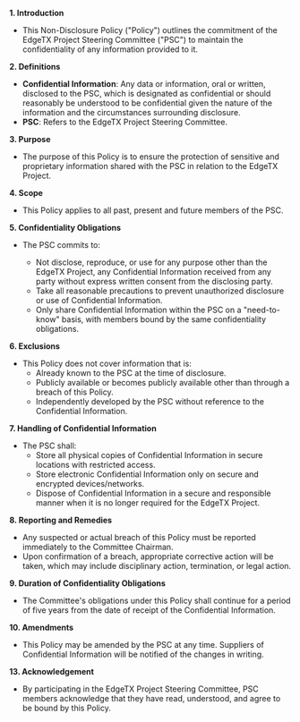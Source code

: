 
**1. Introduction**

   - This Non-Disclosure Policy ("Policy") outlines the commitment of the EdgeTX Project Steering Committee ("PSC") to maintain the confidentiality of any information provided to it.

**2. Definitions**

   - **Confidential Information**: Any data or information, oral or written, disclosed to the PSC, which is designated as confidential or should reasonably be understood to be confidential given the nature of the information and the circumstances surrounding disclosure.
   - **PSC**: Refers to the EdgeTX Project Steering Committee.

**3. Purpose**

   - The purpose of this Policy is to ensure the protection of sensitive and proprietary information shared with the PSC in relation to the EdgeTX Project.

**4. Scope**

   - This Policy applies to all past, present and future members of the PSC.

**5. Confidentiality Obligations**

   - The PSC commits to:
   
      - Not disclose, reproduce, or use for any purpose other than the EdgeTX Project, any Confidential Information received from any party without express written consent from the disclosing party.
      - Take all reasonable precautions to prevent unauthorized disclosure or use of Confidential Information.
      - Only share Confidential Information within the PSC on a "need-to-know" basis, with members bound by the same confidentiality obligations.

**6. Exclusions**

   - This Policy does not cover information that is:
      - Already known to the PSC at the time of disclosure.
      - Publicly available or becomes publicly available other than through a breach of this Policy.
      - Independently developed by the PSC without reference to the Confidential Information.

**7. Handling of Confidential Information**

   - The PSC shall:
      - Store all physical copies of Confidential Information in secure locations with restricted access.
      - Store electronic Confidential Information only on secure and encrypted devices/networks.
      - Dispose of Confidential Information in a secure and responsible manner when it is no longer required for the EdgeTX Project.

**8. Reporting and Remedies**

   - Any suspected or actual breach of this Policy must be reported immediately to the Committee Chairman.
   - Upon confirmation of a breach, appropriate corrective action will be taken, which may include disciplinary action, termination, or legal action.

**9. Duration of Confidentiality Obligations**

   - The Committee's obligations under this Policy shall continue for a period of five years from the date of receipt of the Confidential Information.

**10. Amendments**

   - This Policy may be amended by the PSC at any time. Suppliers of Confidential Information will be notified of the changes in writing. 

**13. Acknowledgement**

   - By participating in the EdgeTX Project Steering Committee, PSC members acknowledge that they have read, understood, and agree to be bound by this Policy.


